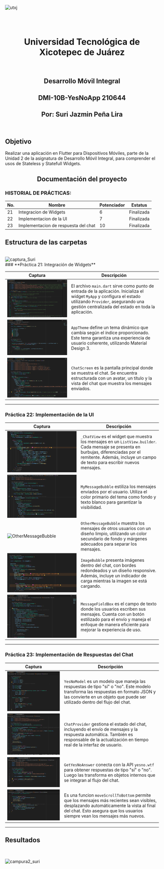 ![utxj](https://github.com/loreasc2003/m4delProyecto/assets/163441777/57f5e0f6-567a-4597-beff-f8adc0768c60)



<br>
<br>
<h1 align="center"> Universidad Tecnológica de Xicotepec de Juárez </h1>
<br>

<h2 align="center"> Desarrollo Móvil Integral </h2>
<h2 align="center"> DMI-10B-YesNoApp 210644 </h2>
<h2 align="center"> Por: Suri Jazmin Peña Lira </h2>
<br>
<h2> Objetivo </h2>
Realizar una aplicación en Flutter para Dispositivos Móviles, parte de la Unidad 2 de la asignatura de Desarrollo Móvil Integral, para comprender el usos de Stateless y Statefull Widgets.
<br>
<h2 align="center"> Documentación del proyecto </h2>

### HISTORIAL DE PRÁCTICAS:
|No.|Nombre|Potenciador|Estatus|
|--|--|--|--|
|21|Integracion de Widgets|6|Finalizada|
|22|Implementacion de la UI|7|Finalizada|
|23|Implementacion de respuesta del chat|10|Finalizada|

## Estructura de las carpetas 
<br>


<img width="725" alt="captura_Suri" src="https://github.com/user-attachments/assets/2d07d327-ac3f-4b13-95b2-d4635831b423">

<br>
### **Práctica 21: Integración de Widgets**

| **Captura** | **Descripción** |
|-------------|-----------------|
| ![Main.dart](yes_no_app_210644/assets/img/main.png) | El archivo `main.dart` sirve como punto de entrada de la aplicación. Inicializa el widget `MyApp` y configura el estado utilizando `Provider`, asegurando una gestión centralizada del estado en toda la aplicación. |
| ![AppTheme](yes_no_app_210644/assets/img/apptheme.png) | `AppTheme` define un tema dinámico que cambia según el índice proporcionado. Este tema garantiza una experiencia de usuario coherente, utilizando Material Design 3. |
| ![ChatScreen](yes_no_app_210644/assets/img/chatscreen.png) | `ChatScreen` es la pantalla principal donde se muestra el chat. Se encuentra estructurada con un avatar, un título y la vista del chat que muestra los mensajes enviados. |

---

### **Práctica 22: Implementación de la UI**

| **Captura** | **Descripción** |
|-------------|-----------------|
| ![ChatView](yes_no_app_210644/assets/img/chatview.png) | `_ChatView` es el widget que muestra los mensajes en un `ListView.builder`. Cada mensaje se presenta en burbujas, diferenciadas por el remitente. Además, incluye un campo de texto para escribir nuevos mensajes. |
| ![MyMessageBubble](yes_no_app_210644/assets/img/mymessagebuble.png) | `MyMessageBubble` estiliza los mensajes enviados por el usuario. Utiliza el color primario del tema como fondo y texto blanco para garantizar la visibilidad. |
| ![OtherMessageBubble](yes_no_app_210644p/assets/img/otermessagebuble.png) | `OtherMessageBubble` muestra los mensajes de otros usuarios con un diseño limpio, utilizando un color secundario de fondo y márgenes adecuados para separar los mensajes. |
| ![ImageBubble](yes_no_app_210644/assets/img/imagebublle.png) | `ImageBubble` presenta imágenes dentro del chat, con bordes redondeados y un diseño responsive. Además, incluye un indicador de carga mientras la imagen se está cargando. |
| ![MessageFieldBox](yes_no_app_210644/assets/img/messagefielbox.png) | `MessageFieldBox` es el campo de texto donde los usuarios escriben sus mensajes. Cuenta con un botón estilizado para el envío y maneja el enfoque de manera eficiente para mejorar la experiencia de uso. |

---

### **Práctica 23: Implementación de Respuestas del Chat**

| **Captura** | **Descripción** |
|-------------|-----------------|
| ![YesNoModel](yes_no_app_210644/assets/img/yesnomodel.png) | `YesNoModel` es un modelo que maneja las respuestas de tipo "sí" o "no". Este modelo transforma las respuestas en formato JSON y las convierte en un objeto que puede ser utilizado dentro del flujo del chat. |
| ![ChatProvider](yes_no_app_210644/assets/img/chatprovider.png) | `ChatProvider` gestiona el estado del chat, incluyendo el envío de mensajes y la respuesta automática. También es responsable de la actualización en tiempo real de la interfaz de usuario. |
| ![GetYesNoAnswer](yes_no_app_210644/assets/img/getyesnoasnwer.png) | `GetYesNoAnswer` conecta con la API `yesno.wtf` para obtener respuestas de tipo "sí" o "no". Luego las transforma en objetos internos que se integran al flujo del chat. |
| ![MoveScrollToBottom](yes_no_app_210644/assets/img/funcion.png) | Es una funcion `moveScrollToBottom` permite que los mensajes más recientes sean visibles, desplazando automáticamente la vista al final del chat. Esto asegura que los usuarios siempre vean los mensajes más nuevos. |

---

## Resultados
<br>

![campura2_suri](https://github.com/user-attachments/assets/f0e21dd8-b7b4-41fc-83dd-00e94474fad7)

